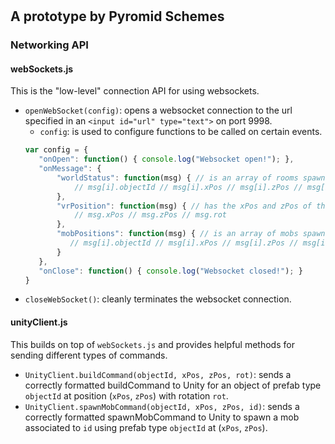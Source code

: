 # <NAME>
## A prototype by Pyromid Schemes

### Networking API

#### webSockets.js

This is the "low-level" connection API for using websockets.
- `openWebSocket(config)`: opens a websocket connection to the url specified in an `<input id="url" type="text">` on port 9998.
  - `config`: is used to configure functions to be called on certain events.
  ```javascript
  var config = {
 	 "onOpen": function() { console.log("Websocket open!"); },
 	 "onMessage": {
 		 "worldStatus": function(msg) { // is an array of rooms spawned in the Unity world
 			 // msg[i].objectId // msg[i].xPos // msg[i].zPos // msg[i].rot
 		 },
 		 "vrPosition": function(msg) { // has the xPos and zPos of the VR player at 30Hz
 			 // msg.xPos // msg.zPos // msg.rot
 		 },
		 "mobPositions": function(msg) { // is an array of mobs spawned in the unity world
		 	// msg[i].objectId // msg[i].xPos // msg[i].zPos // msg[i].id // msg[i].dead // msg[i].rot
		 }
 	 },
 	 "onClose": function() { console.log("Websocket closed!"); }
  }
  ```
- `closeWebSocket()`: cleanly terminates the websocket connection.

#### unityClient.js

This builds on top of `webSockets.js` and provides helpful methods for sending different types of commands.
- `UnityClient.buildCommand(objectId, xPos, zPos, rot)`: sends a correctly formatted buildCommand to Unity for an object of prefab type `objectId` at position (`xPos`, `zPos`) with rotation `rot`.
- `UnityClient.spawnMobCommand(objectId, xPos, zPos, id)`: sends a correctly formatted spawnMobCommand to Unity to spawn a mob associated to `id` using prefab type `objectId` at (`xPos`, `zPos`).
